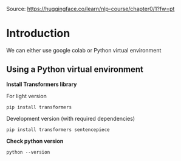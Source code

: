 Source: https://huggingface.co/learn/nlp-course/chapter0/1?fw=pt

# Introduction
We can either use google colab or Python virtual environment
## Using a Python virtual environment

**Install Transformers library**

For light version
```
pip install transformers
```

Development version (with required dependencies)
```
pip install transformers sentencepiece
```


**Check python version**
```
python --version
```